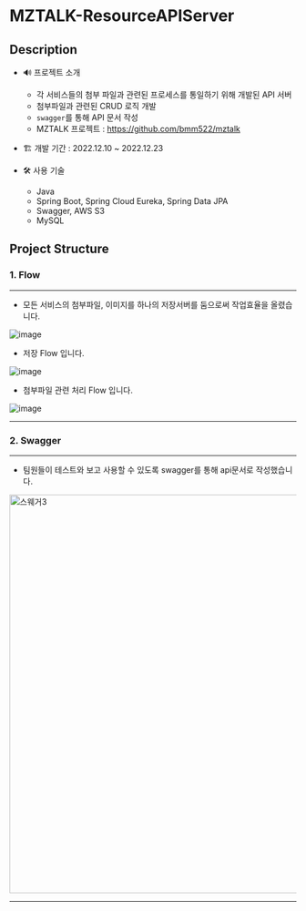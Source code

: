 # MZTALK-ResourceAPIServer

## Description

- 🔊 프로젝트 소개
  - 각 서비스들의 첨부 파일과 관련된 프로세스를 통일하기 위해 개발된 API 서버
  - 첨부파일과 관련된 CRUD 로직 개발
  - `swagger`를 통해 API 문서 작성
  - MZTALK 프로젝트 : https://github.com/bmm522/mztalk
 
- 🏗️ 개발 기간 : 2022.12.10 ~ 2022.12.23

- 🛠️ 사용 기술
  - Java
  - Spring Boot, Spring Cloud Eureka, Spring Data JPA
  - Swagger, AWS S3
  - MySQL

## Project Structure

### 1. Flow

---

- 모든 서비스의 첨부파일, 이미지를 하나의 저장서버를 둠으로써 작업효율을 올렸습니다.

![image](https://user-images.githubusercontent.com/102157839/218325752-8a7aa543-14cb-49de-aad6-fe81f95d29af.png)

- 저장 Flow 입니다.

![image](https://user-images.githubusercontent.com/102157839/218325867-4f4d1dd4-a20b-4aa8-9d24-dde34b75a46c.png)

- 첨부파일 관련 처리 Flow 입니다.

![image](https://user-images.githubusercontent.com/102157839/218325923-00a994e8-2844-4438-9d5c-74976bf50fef.png)

---

### 2. Swagger

---

- 팀원들이 테스트와 보고 사용할 수 있도록 swagger를 통해 api문서로 작성했습니다.

<img width="700" alt="스웨거3" src="https://user-images.githubusercontent.com/102157839/218326596-ae1632b2-5e09-4430-b4af-5f580ce86a38.jpg">


---

